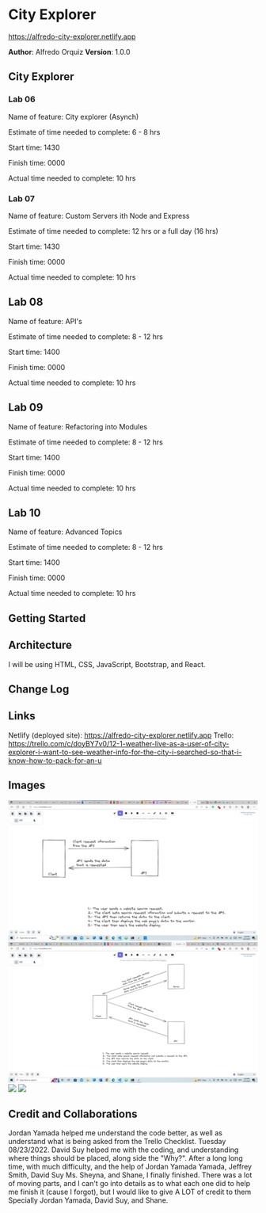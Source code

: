 # City Explorer
https://alfredo-city-explorer.netlify.app

**Author**: Alfredo Orquiz
**Version**: 1.0.0



## City Explorer

### Lab 06
Name of feature: City explorer (Asynch)

Estimate of time needed to complete: 6 - 8 hrs

Start time: 1430

Finish time: 0000

Actual time needed to complete: 10 hrs

### Lab 07
Name of feature: Custom Servers ith Node and Express

Estimate of time needed to complete: 12 hrs or a full day (16 hrs)

Start time: 1430

Finish time: 0000

Actual time needed to complete: 10 hrs

## Lab 08
Name of feature: API's

Estimate of time needed to complete: 8 - 12 hrs

Start time: 1400

Finish time: 0000

Actual time needed to complete: 10 hrs

## Lab 09
Name of feature: Refactoring into Modules

Estimate of time needed to complete: 8 - 12 hrs

Start time: 1400

Finish time: 0000

Actual time needed to complete: 10 hrs

## Lab 10
Name of feature: Advanced Topics

Estimate of time needed to complete: 8 - 12 hrs

Start time: 1400

Finish time: 0000

Actual time needed to complete: 10 hrs


## Getting Started
<!-- What are the steps that a user must take in order to build this app on their own machine and get it running? -->


## Architecture
<!-- Provide a detailed description of the application design.-->
I will be using HTML, CSS, JavaScript, Bootstrap, and React.


## Change Log
<!-- Use this area to document the iterative changes made to your application as each feature is successfully implemented. Use time stamps. Here's an example:

01-01-2001 4:59pm - Application now has a fully-functional express server, with a GET route for the location resource. -->


## Links
Netlify (deployed site): https://alfredo-city-explorer.netlify.app
Trello: https://trello.com/c/doyBY7v0/12-1-weather-live-as-a-user-of-city-explorer-i-want-to-see-weather-info-for-the-city-i-searched-so-that-i-know-how-to-pack-for-an-u


## Images
![](src/Images/City%20explorer%20API%20whiteboard.png)
![](src/Images/City%20explorer%20whiteboard%20lab%2007.png)
![](c:/Users/Alcatraz/OneDrive/Pictures/Screenshots/City%20explorer%20API%20whiteboard.png)
![](c:/Users/Alcatraz/OneDrive/Pictures/Screenshots/City%20explorer%20Lab%2010.png)


## Credit and Collaborations
Jordan Yamada helped me understand the code better, as well as understand what is being asked from the Trello Checklist. Tuesday 08/23/2022.
David Suy helped me with the coding, and understanding where things should be placed, along side the "Why?".
After a long long time, with much difficulty, and the help of Jordan Yamada Yamada, Jeffrey Smith, David Suy Ms. Sheyna, and Shane, I finally finished. There was a lot of moving parts, and I can't go into details as to what each one did to help me finish it (cause I forgot), but I would like to give A LOT of credit to them Specially Jordan Yamada, David Suy, and Shane.